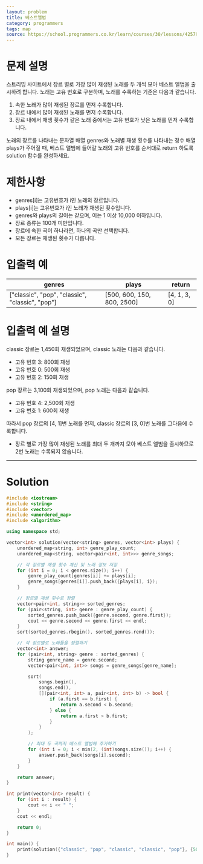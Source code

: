 ```yaml
---
layout: problem
title: 베스트앨범
category: programmers
tags: map
source: https://school.programmers.co.kr/learn/courses/30/lessons/42579
---
```


# 문제 설명

스트리밍 사이트에서 장르 별로 가장 많이 재생된 노래를 두 개씩 모아 베스트 앨범을 출시하려 합니다. 노래는 고유 번호로 구분하며, 노래를 수록하는 기준은 다음과 같습니다.

1. 속한 노래가 많이 재생된 장르를 먼저 수록합니다.
2. 장르 내에서 많이 재생된 노래를 먼저 수록합니다.
3. 장르 내에서 재생 횟수가 같은 노래 중에서는 고유 번호가 낮은 노래를 먼저 수록합니다.

노래의 장르를 나타내는 문자열 배열 genres와 노래별 재생 횟수를 나타내는 정수 배열 plays가 주어질 때, 베스트 앨범에 들어갈 노래의 고유 번호를 순서대로 return 하도록 solution 함수를 완성하세요.

# 제한사항

- genres[i]는 고유번호가 i인 노래의 장르입니다.
- plays[i]는 고유번호가 i인 노래가 재생된 횟수입니다.
- genres와 plays의 길이는 같으며, 이는 1 이상 10,000 이하입니다.
- 장르 종류는 100개 미만입니다.
- 장르에 속한 곡이 하나라면, 하나의 곡만 선택합니다.
- 모든 장르는 재생된 횟수가 다릅니다.

# 입출력 예

| genres | plays | return |
| --- | --- | --- |
| ["classic", "pop", "classic", "classic", "pop"] | [500, 600, 150, 800, 2500] | [4, 1, 3, 0] |

# 입출력 예 설명

classic 장르는 1,450회 재생되었으며, classic 노래는 다음과 같습니다.

- 고유 번호 3: 800회 재생
- 고유 번호 0: 500회 재생
- 고유 번호 2: 150회 재생

pop 장르는 3,100회 재생되었으며, pop 노래는 다음과 같습니다.

- 고유 번호 4: 2,500회 재생
- 고유 번호 1: 600회 재생

따라서 pop 장르의 [4, 1]번 노래를 먼저, classic 장르의 [3, 0]번 노래를 그다음에 수록합니다.

- 장르 별로 가장 많이 재생된 노래를 최대 두 개까지 모아 베스트 앨범을 출시하므로 2번 노래는 수록되지 않습니다.

---

# Solution

```cpp
#include <iostream>
#include <string>
#include <vector>
#include <unordered_map>
#include <algorithm>

using namespace std;

vector<int> solution(vector<string> genres, vector<int> plays) {
    unordered_map<string, int> genre_play_count;
    unordered_map<string, vector<pair<int, int>>> genre_songs;

    // 각 장르별 재생 횟수 계산 및 노래 정보 저장
    for (int i = 0; i < genres.size(); i++) {
        genre_play_count[genres[i]] += plays[i];
        genre_songs[genres[i]].push_back({plays[i], i});
    }

    // 장르별 재생 횟수로 정렬
    vector<pair<int, string>> sorted_genres;
    for (pair<string, int> genre : genre_play_count) {
        sorted_genres.push_back({genre.second, genre.first});
        cout << genre.second << genre.first << endl;
    }
    sort(sorted_genres.rbegin(), sorted_genres.rend());

    // 각 장르별로 노래들을 정렬하기
    vector<int> answer;
    for (pair<int, string> genre : sorted_genres) {
        string genre_name = genre.second;
        vector<pair<int, int>> songs = genre_songs[genre_name];

        sort(
            songs.begin(),
            songs.end(),
            [](pair<int, int> a, pair<int, int> b) -> bool {
                if (a.first == b.first) {
                    return a.second < b.second;
                } else {
                    return a.first > b.first;
                }
            }
        );

        // 최대 두 곡까지 베스트 앨범에 추가하기
        for (int i = 0; i < min(2, (int)songs.size()); i++) {
            answer.push_back(songs[i].second);
        }
    }

    return answer;
}

int print(vector<int> result) {
    for (int i : result) {
        cout << i << " ";
    }
    cout << endl;

    return 0;
}

int main() {
    print(solution({"classic", "pop", "classic", "classic", "pop"}, {500, 600, 150, 800, 2500}));
}
```
